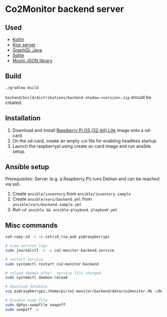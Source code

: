 # Co2Monitor backend server

## Used

* [Kotlin](https://kotlinlang.org/)
* [Ktor server](https://ktor.io/)
* [GraphQL Java](https://github.com/graphql-java/graphql-java)
* [Sqlite](https://www.sqlite.org/)
* [Moshi JSON library](https://github.com/square/moshi)

## Build

```bash
./gradlew build
```

`backend/build/distributions/backend-shadow-<version>.zip` should be created.

## Installation

1. Download and install [Raspberry Pi OS (32-bit) Lite](https://www.raspberrypi.org/downloads/raspberry-pi-os/) image onto a sd-card.
2. On the sd-card, create an empty `ssh` file for enabling headless startup.
3. Launch the raspberrypi using create sc-card image and run ansible setup.

## Ansible setup

Prerequisites: Server (e.g. a Raspberry Pi) runs Debian and can be reached via ssh.

1. Create `ansible/inventory` from `ansible/inventory.sample`
3. Create `ansible/vars/backend.yml` from `ansible/vars/backend.sample.yml`
6. Run `cd ansible && ansible-playbook playbook.yml`

## Misc commands
```bash
ssh-copy-id -i ~/.ssh/id_rsa.pub pi@raspberrypi

# view service logs
sudo journalctl -e -u co2-monitor-backend.service

# restart service
sudo systemctl restart co2-monitor-backend

# reload daemon after .service file changed
sudo systemctl daemon-reload

# download database
scp pi@raspberrypi:/home/pi/co2-monitor/backend/data/co2monitor.db ~/Downloads

# disable swap file
sudo dphys-swapfile swapoff
sudo swapoff -a
```
